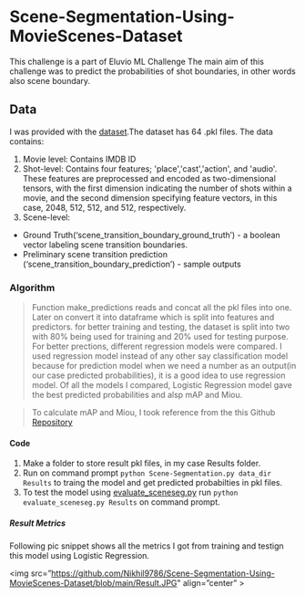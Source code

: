 # Scene-Segmentation-Using-MovieScenes-Dataset

This challenge is a part of Eluvio ML Challenge
The main aim of this challenge was to predict the probabilities of shot boundaries, in other words also scene boundary.

## Data
I was provided with the [dataset](https://drive.google.com/file/d/1oZSOkd4lFmbY205VKQ9aPv1Hz3T_-N6e/view).The dataset has 64 .pkl files.
The data contains:
1. Movie level: Contains IMDB ID
2. Shot-level: Contains four features; 'place','cast','action', and 'audio'. These features are preprocessed and encoded as two-dimensional tensors, with the first dimension indicating the number of shots within a movie, and the second dimension specifying feature vectors, in this case, 2048, 512, 512, and 512, respectively.
3. Scene-level:
 * Ground Truth(‘scene_transition_boundary_ground_truth’) - a boolean vector labeling scene transition boundaries.
 * Preliminary scene transition prediction (‘scene_transition_boundary_prediction’) - sample outputs

### Algorithm
> Function make_predictions reads and concat all the pkl files into one. Later on convert it into dataframe which is split into features and predictors.
for better training and testing, the dataset is split into two with 80% being used for training and 20% used for testing purpose. For better prections, different regression models were compared. I used regression model instead of any other say classification model because for prediction model when we need a number as an output(in our case predicted probabilities), it is a good idea to use regression model. Of all the models I compared, Logistic Regression model gave the best predicted probabilities and alsp mAP and Miou.

> To calculate mAP and Miou, I took reference from the this Github [Repository](https://github.com/eluv-io/elv-ml-challenge)

#### Code
1. Make a folder to store result pkl files, in my case Results folder.
2. Run on command prompt ```python Scene-Segmentation.py data_dir Results``` to traing the model and get predicted probabilties in pkl files.
3. To test the model using [evaluate_sceneseg.py](https://github.com/Nikhil9786/Scene-Segmentation-Using-MovieScenes-Dataset/blob/main/evaluate_sceneseg.py) run ```python evaluate_sceneseg.py Results``` on command prompt.

##### Result Metrics
Following pic snippet shows all the metrics I got from training and testign this model using Logistic Regression.

<img src=”https://github.com/Nikhil9786/Scene-Segmentation-Using-MovieScenes-Dataset/blob/main/Result.JPG" align=”center” >
